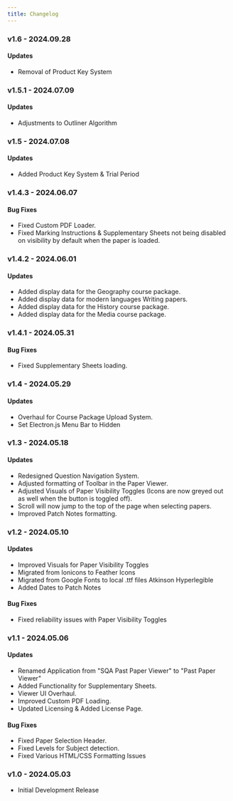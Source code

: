 ```yaml
---
title: Changelog
---
```


### v1.6 - 2024.09.28
#### Updates
- Removal of Product Key System

### v1.5.1 - 2024.07.09
#### Updates
- Adjustments to Outliner Algorithm

### v1.5 - 2024.07.08
#### Updates
- Added Product Key System & Trial Period

### v1.4.3 - 2024.06.07
#### Bug Fixes
- Fixed Custom PDF Loader.
- Fixed Marking Instructions & Supplementary Sheets not being disabled on visibility by default when the paper is loaded.

### v1.4.2 - 2024.06.01
#### Updates
- Added display data for the Geography course package.
- Added display data for modern languages Writing papers.
- Added display data for the History course package.
- Added display data for the Media course package.

### v1.4.1 - 2024.05.31
#### Bug Fixes
- Fixed Supplementary Sheets loading.

### v1.4 - 2024.05.29
#### Updates
- Overhaul for Course Package Upload System.
- Set Electron.js Menu Bar to Hidden

### v1.3 - 2024.05.18
#### Updates
- Redesigned Question Navigation System.
- Adjusted formatting of Toolbar in the Paper Viewer.
- Adjusted Visuals of Paper Visibility Toggles (Icons are now greyed out as well when the button is toggled off).
- Scroll will now jump to the top of the page when selecting papers.
- Improved Patch Notes formatting.

### v1.2 - 2024.05.10
#### Updates
- Improved Visuals for Paper Visibility Toggles
- Migrated from Ionicons to Feather Icons
- Migrated from Google Fonts to local .ttf files Atkinson Hyperlegible
- Added Dates to Patch Notes

#### Bug Fixes
- Fixed reliability issues with Paper Visibility Toggles

### v1.1 - 2024.05.06
#### Updates
- Renamed Application from "SQA Past Paper Viewer" to "Past Paper Viewer"
- Added Functionality for Supplementary Sheets.
- Viewer UI Overhaul.
- Improved Custom PDF Loading.
- Updated Licensing & Added License Page.

#### Bug Fixes
- Fixed Paper Selection Header.
- Fixed Levels for Subject detection.
- Fixed Various HTML/CSS Formatting Issues

### v1.0 - 2024.05.03
- Initial Development Release
